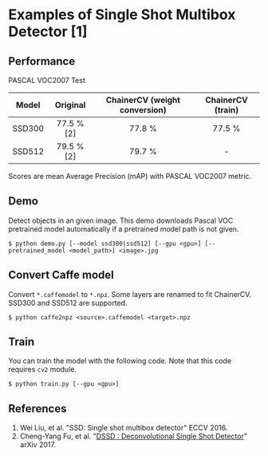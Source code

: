 # Examples of Single Shot Multibox Detector [1]

## Performance
PASCAL VOC2007 Test

| Model | Original | ChainerCV (weight conversion) | ChainerCV (train) |
|:-:|:-:|:-:|:-:|
| SSD300 | 77.5 % [2] | 77.8 % | 77.5 % |
| SSD512 | 79.5 % [2] | 79.7 % | - |

Scores are mean Average Precision (mAP) with PASCAL VOC2007 metric.

## Demo
Detect objects in an given image. This demo downloads Pascal VOC pretrained model automatically if a pretrained model path is not given.
```
$ python demo.py [--model ssd300|ssd512] [--gpu <gpu>] [--pretrained_model <model_path>] <image>.jpg
```

## Convert Caffe model
Convert `*.caffemodel` to `*.npz`. Some layers are renamed to fit ChainerCV. SSD300 and SSD512 are supported.
```
$ python caffe2npz <source>.caffemodel <target>.npz
```

## Train
You can train the model with the following code.
Note that this code requires `cv2` module.

```
$ python train.py [--gpu <gpu>]
```


## References
1. Wei Liu, et al. "SSD: Single shot multibox detector" ECCV 2016.
2. Cheng-Yang Fu, et al. "[DSSD : Deconvolutional Single Shot Detector](https://arxiv.org/abs/1701.06659)" arXiv 2017.
